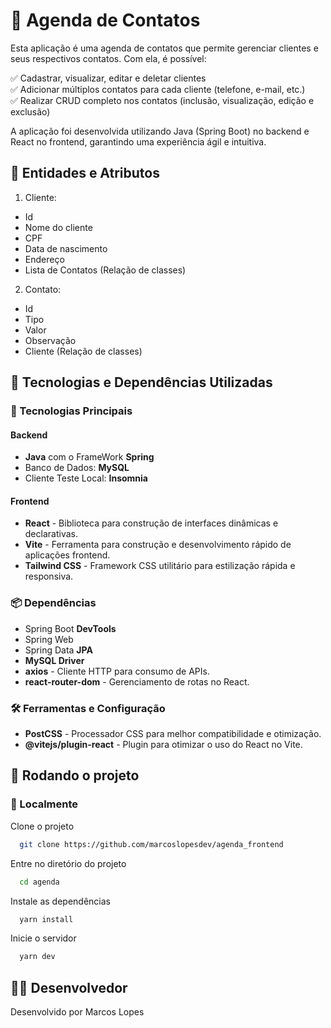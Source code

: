 # 📒 Agenda de Contatos

Esta aplicação é uma agenda de contatos que permite gerenciar clientes e seus respectivos contatos. Com ela, é possível:

✅ Cadastrar, visualizar, editar e deletar clientes  
✅ Adicionar múltiplos contatos para cada cliente (telefone, e-mail, etc.)  
✅ Realizar CRUD completo nos contatos (inclusão, visualização, edição e exclusão)

A aplicação foi desenvolvida utilizando Java (Spring Boot) no backend e React no frontend, garantindo uma experiência ágil e intuitiva.

## 🚀 Entidades e Atributos

1. Cliente:
- Id
- Nome do cliente
- CPF
- Data de nascimento
- Endereço
- Lista de Contatos (Relação de classes)

2. Contato:
- Id
- Tipo
- Valor
- Observação
- Cliente (Relação de classes)

## 🚀 Tecnologias e Dependências Utilizadas

### 📌 Tecnologias Principais

#### Backend
- **Java** com o FrameWork **Spring**
- Banco de Dados: **MySQL**
- Cliente Teste Local: **Insomnia**

#### Frontend
- **React** - Biblioteca para construção de interfaces dinâmicas e declarativas.  
- **Vite** - Ferramenta para construção e desenvolvimento rápido de aplicações frontend.  
- **Tailwind CSS** - Framework CSS utilitário para estilização rápida e responsiva.  

### 📦 Dependências
- Spring Boot **DevTools**
- Spring Web
- Spring Data **JPA**
- **MySQL Driver**
- **axios** - Cliente HTTP para consumo de APIs.  
- **react-router-dom** - Gerenciamento de rotas no React.  

### 🛠️ Ferramentas e Configuração  
- **PostCSS** - Processador CSS para melhor compatibilidade e otimização.  
- **@vitejs/plugin-react** - Plugin para otimizar o uso do React no Vite.
 
## 🚀 Rodando o projeto

### 📍 Localmente
Clone o projeto

```bash
  git clone https://github.com/marcoslopesdev/agenda_frontend
```

Entre no diretório do projeto

```bash
  cd agenda
```

Instale as dependências

```bash
  yarn install
```

Inicie o servidor

```bash
  yarn dev
```
## 👨‍💻 Desenvolvedor

Desenvolvido por Marcos Lopes
